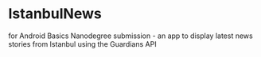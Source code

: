 # IstanbulNews
for Android Basics Nanodegree submission - an app to display latest news stories from Istanbul using the Guardians API
